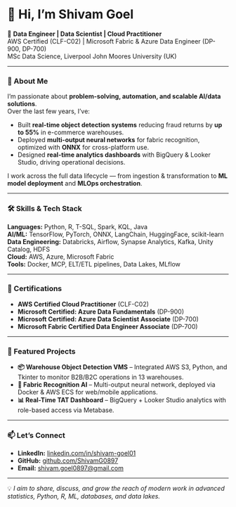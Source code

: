 # 👋 Hi, I’m Shivam Goel

🚀 **Data Engineer | Data Scientist | Cloud Practitioner**  
AWS Certified (CLF-C02) | Microsoft Fabric & Azure Data Engineer (DP-900, DP-700)  
MSc Data Science, Liverpool John Moores University (UK)  

---

### 🌟 About Me  
I’m passionate about **problem-solving, automation, and scalable AI/data solutions**.  
Over the last few years, I’ve:  
- Built **real-time object detection systems** reducing fraud returns by **up to 55%** in e-commerce warehouses.  
- Deployed **multi-output neural networks** for fabric recognition, optimized with **ONNX** for cross-platform use.  
- Designed **real-time analytics dashboards** with BigQuery & Looker Studio, driving operational decisions.  

I work across the full data lifecycle — from ingestion & transformation to **ML model deployment** and **MLOps orchestration**.

---

### 🛠️ Skills & Tech Stack  
**Languages:** Python, R, T-SQL, Spark, KQL, Java  
**AI/ML:** TensorFlow, PyTorch, ONNX, LangChain, HuggingFace, scikit-learn  
**Data Engineering:** Databricks, Airflow, Synapse Analytics, Kafka, Unity Catalog, HDFS  
**Cloud:** AWS, Azure, Microsoft Fabric  
**Tools:** Docker, MCP, ELT/ETL pipelines, Data Lakes, MLflow  

---

### 📜 Certifications  
- **AWS Certified Cloud Practitioner** (CLF-C02)  
- **Microsoft Certified: Azure Data Fundamentals** (DP-900)  
- **Microsoft Certified: Azure Data Scientist Associate** (DP-700)  
- **Microsoft Fabric Certified Data Engineer Associate** (DP-700)

---

### 📂 Featured Projects  
- **📦 Warehouse Object Detection VMS** – Integrated AWS S3, Python, and Tkinter to monitor B2B/B2C operations in 13 warehouses.  
- **👗 Fabric Recognition AI** – Multi-output neural network, deployed via Docker & AWS ECS for web/mobile applications.  
- **📊 Real-Time TAT Dashboard** – BigQuery + Looker Studio analytics with role-based access via Metabase.  

---

### 📫 Let’s Connect  
- **LinkedIn:** [linkedin.com/in/shivam-goel01](https://www.linkedin.com/in/shivam-goel01/)  
- **GitHub:** [github.com/ShivamG0897](https://github.com/ShivamG0897)  
- **Email:** shivam.goel0897@gmail.com  

---
💡 *I aim to share, discuss, and grow the reach of modern work in advanced statistics, Python, R, ML, databases, and data lakes.*
